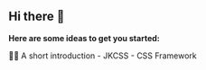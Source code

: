 ## Hi there 👋



**Here are some ideas to get you started:**

🙋‍♀️ A short introduction - JKCSS - CSS Framework


